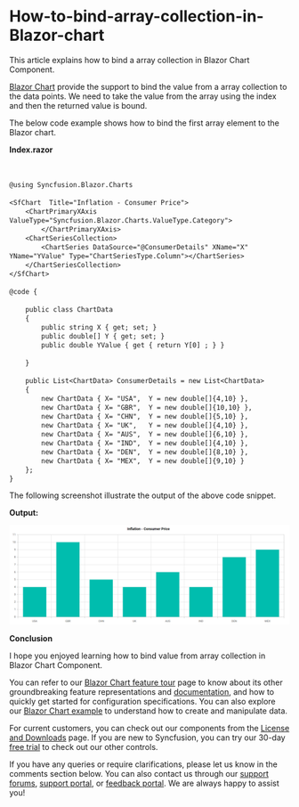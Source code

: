 # How-to-bind-array-collection-in-Blazor-chart

This article explains how to bind a array collection in Blazor Chart Component.

[Blazor Chart](https://www.syncfusion.com/blazor-components/blazor-charts) provide the support to bind the value from a array collection to the data points. We need to take the value from the array using the index and then the returned value is bound.

The below code example shows how to bind the first array element to the Blazor chart.

**Index.razor**

```cshtml


@using Syncfusion.Blazor.Charts

<SfChart  Title="Inflation - Consumer Price">
    <ChartPrimaryXAxis ValueType="Syncfusion.Blazor.Charts.ValueType.Category">
        </ChartPrimaryXAxis>
    <ChartSeriesCollection>
        <ChartSeries DataSource="@ConsumerDetails" XName="X" YName="YValue" Type="ChartSeriesType.Column"></ChartSeries>
    </ChartSeriesCollection>
</SfChart>

@code {    

    public class ChartData
    {   
        public string X { get; set; }        
        public double[] Y { get; set; }
        public double YValue { get { return Y[0] ; } }

    }

    public List<ChartData> ConsumerDetails = new List<ChartData>    
    {
        new ChartData { X= "USA",  Y = new double[]{4,10} },
        new ChartData { X= "GBR",  Y = new double[]{10,10} },
        new ChartData { X= "CHN",  Y = new double[]{5,10} },
        new ChartData { X= "UK",   Y = new double[]{4,10} },
        new ChartData { X= "AUS",  Y = new double[]{6,10} },
        new ChartData { X= "IND",  Y = new double[]{4,10} },
        new ChartData { X= "DEN",  Y = new double[]{8,10} },
        new ChartData { X= "MEX",  Y = new double[]{9,10} }
    };    
}

```

The following screenshot illustrate the output of the above code snippet.

**Output:**

![Array value in Blazor chart](array-value-in-chart.png)

**Conclusion**

I hope you enjoyed learning how to bind value from array collection in Blazor Chart Component.

You can refer to our [Blazor Chart feature tour](https://www.syncfusion.com/blazor-components/blazor-charts) page to know about its other groundbreaking feature representations and [documentation](https://blazor.syncfusion.com/documentation/chart/getting-started), and how to quickly get started for configuration specifications. You can also explore our [Blazor Chart example](https://blazor.syncfusion.com/demos/chart/line?theme=bootstrap5) to understand how to create and manipulate data.

For current customers, you can check out our components from the [License and Downloads](https://www.syncfusion.com/sales/teamlicense) page. If you are new to Syncfusion, you can try our 30-day [free trial](https://www.syncfusion.com/downloads/blazor) to check out our other controls.

If you have any queries or require clarifications, please let us know in the comments section below. You can also contact us through our [support forums](https://www.syncfusion.com/forums), [support portal](https://support.syncfusion.com/create), or [feedback portal](https://www.syncfusion.com/feedback/blazor-components?control=charts). We are always happy to assist you!